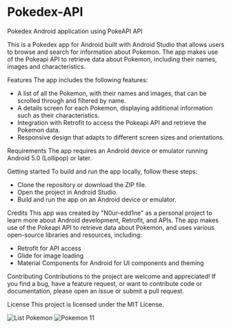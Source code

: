 # Pokedex-API
Pokedex Android application using PokeAPI API

This is a Pokedex app for Android built with Android Studio that allows users to browse and search for information about Pokemon. The app makes use of the Pokeapi API to retrieve data about Pokemon, including their names, images and characteristics.

Features
The app includes the following features:
- A list of all the Pokemon, with their names and images, that can be scrolled through and filtered by name.
- A details screen for each Pokemon, displaying additional information such as their characteristics.
- Integration with Retrofit to access the Pokeapi API and retrieve the Pokemon data.
- Responsive design that adapts to different screen sizes and orientations.

Requirements
The app requires an Android device or emulator running Android 5.0 (Lollipop) or later.

Getting started
To build and run the app locally, follow these steps:
- Clone the repository or download the ZIP file.
- Open the project in Android Studio.
- Build and run the app on an Android device or emulator.

Credits
This app was created by "N0ur-edd1ne" as a personal project to learn more about Android development, Retrofit, and APIs. The app makes use of the Pokeapi API to retrieve data about Pokemon, and uses various open-source libraries and resources, including:
- Retrofit for API access
- Glide for image loading
- Material Components for Android for UI components and theming

Contributing
Contributions to the project are welcome and appreciated! If you find a bug, have a feature request, or want to contribute code or documentation, please open an issue or submit a pull request.

License
This project is licensed under the MIT License.

![List Pokemon](https://user-images.githubusercontent.com/117684844/231906939-ac4647f2-7048-4a46-801e-6aa8690c09c9.jpg)
![Pokemon 11](https://user-images.githubusercontent.com/117684844/231906946-9c7a87d6-a7cf-4386-91c3-b28ed23986b1.jpg)

